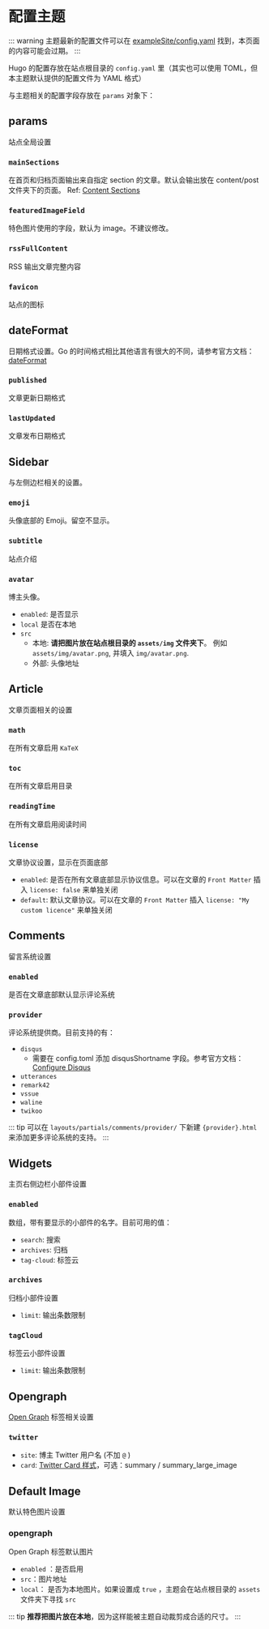 # 配置主题

::: warning
 主题最新的配置文件可以在 [exampleSite/config.yaml](https://github.com/CaiJimmy/hugo-theme-stack/blob/master/exampleSite/config.yaml) 找到，本页面的内容可能会过期。
:::

Hugo 的配置存放在站点根目录的 `config.yaml` 里（其实也可以使用 TOML，但本主题默认提供的配置文件为 YAML 格式）

与主题相关的配置字段存放在 `params` 对象下：

## params
站点全局设置

### `mainSections`
在首页和归档页面输出来自指定 section 的文章。默认会输出放在 content/post 文件夹下的页面。  Ref: [Content Sections](https://gohugo.io/content-management/sections/)

### `featuredImageField`
特色图片使用的字段，默认为 image。不建议修改。

### `rssFullContent`
RSS 输出文章完整内容

### `favicon`
站点的图标

<!-- footer
## footer

### since
### customText
 -->

## dateFormat
日期格式设置。Go 的时间格式相比其他语言有很大的不同，请参考官方文档：[dateFormat](https://gohugo.io/functions/dateformat/)

### `published`
文章更新日期格式

### `lastUpdated`
文章发布日期格式

## Sidebar
与左侧边栏相关的设置。

### `emoji`
头像底部的 Emoji。留空不显示。

### `subtitle`
站点介绍

### `avatar`
博主头像。

- `enabled`: 是否显示
- `local` 是否在本地
- `src`
  - 本地: **请把图片放在站点根目录的 `assets/img` 文件夹下**。
    例如 `assets/img/avatar.png`, 并填入 `img/avatar.png`.
  - 外部: 头像地址

## Article
文章页面相关的设置

### `math`
在所有文章启用 `KaTeX`

### `toc`
在所有文章启用目录

### `readingTime`
在所有文章启用阅读时间

### `license`
文章协议设置，显示在页面底部

- `enabled`: 是否在所有文章底部显示协议信息。可以在文章的 `Front Matter` 插入 `license: false` 来单独关闭
- `default`: 默认文章协议。可以在文章的 `Front Matter` 插入 `license: "My custom licence"` 来单独关闭

## Comments
留言系统设置

### `enabled`
是否在文章底部默认显示评论系统

### `provider`
评论系统提供商。目前支持的有：

- `disqus`
  - 需要在 config.toml 添加 disqusShortname 字段。参考官方文档： [Configure Disqus](https://gohugo.io/content-management/comments/#configure-disqus)
- `utterances`
- `remark42`
- `vssue`
- `waline`
- `twikoo`

::: tip
可以在 `layouts/partials/comments/provider/` 下新建 `{provider}.html` 来添加更多评论系统的支持。
:::

## **Widgets**
主页右侧边栏小部件设置

### `enabled`
数组，带有要显示的小部件的名字。目前可用的值：

- `search`: 搜索
- `archives`: 归档
- `tag-cloud`: 标签云

### `archives`
归档小部件设置

- `limit`: 输出条数限制

### `tagCloud`
标签云小部件设置

- `limit`: 输出条数限制

## Opengraph
[Open Graph](https://ogp.me/) 标签相关设置

### `twitter`

- `site`: 博主 Twitter 用户名 (不加 `@` )
- `card`: [Twitter Card 样式](https://developer.twitter.com/en/docs/twitter-for-websites/cards/overview/abouts-cards)，可选：summary / summary_large_image

## Default Image
默认特色图片设置

### opengraph
Open Graph 标签默认图片

- `enabled` ：是否启用
- `src`：图片地址
- `local`： 是否为本地图片。如果设置成 `true` ，主题会在站点根目录的 `assets` 文件夹下寻找 `src`

::: tip
**推荐把图片放在本地**，因为这样能被主题自动裁剪成合适的尺寸。
:::
